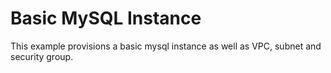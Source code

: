 # Basic MySQL Instance

This example provisions a basic mysql instance as well as VPC, subnet and security group.
